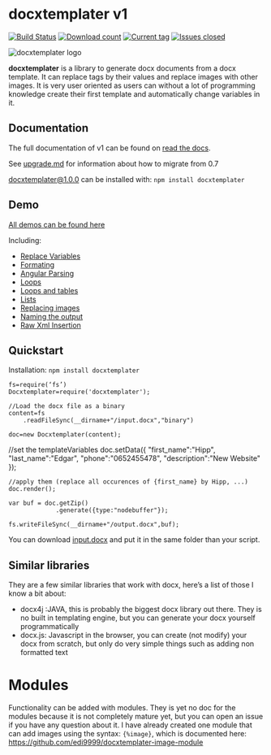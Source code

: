 # docxtemplater v1

[![Build Status](https://travis-ci.org/edi9999/docxtemplater.svg?branch=master&style=flat)](https://travis-ci.org/edi9999/docxtemplater)
[![Download count](http://img.shields.io/npm/dm/docxtemplater.svg?style=flat)](https://www.npmjs.org/package/docxtemplater)
[![Current tag](http://img.shields.io/npm/v/docxtemplater.svg?style=flat)](https://www.npmjs.org/package/docxtemplater)
[![Issues closed](http://issuestats.com/github/edi9999/docxtemplater/badge/issue?style=flat)](http://issuestats.com/github/edi9999/docxtemplater)

![docxtemplater logo](https://raw.githubusercontent.com/edi9999/docxtemplater/master/logo.png)

**docxtemplater** is a library to generate docx documents from a docx template.
It can replace tags by their values and replace images with other images. It is very user oriented as users can without a lot of programming knowledge create their first template and automatically change variables in it.

## Documentation

The full documentation of v1 can be found on [read the docs](http://docxtemplater.readthedocs.org/en/latest/).

See [upgrade.md](upgrade.md) for information about how to migrate from 0.7

docxtemplater@1.0.0 can be installed with: `npm install docxtemplater`

## Demo

[All demos can be found here](http://javascript-ninja.fr/docxtemplater/v1/examples/demo.html)

Including:

- <a href="http://javascript-ninja.fr/docxtemplater/v1/examples/demo.html#variables">Replace Variables</a><br>
- <a href="http://javascript-ninja.fr/docxtemplater/v1/examples/demo.html#formating">Formating</a><br>
- <a href="http://javascript-ninja.fr/docxtemplater/v1/examples/demo.html#parsing">Angular Parsing</a><br>
- <a href="http://javascript-ninja.fr/docxtemplater/v1/examples/demo.html#loops">Loops</a><br>
- <a href="http://javascript-ninja.fr/docxtemplater/v1/examples/demo.html#tables">Loops and tables</a><br>
- <a href="http://javascript-ninja.fr/docxtemplater/v1/examples/demo.html#lists">Lists</a><br>
- <a href="http://javascript-ninja.fr/docxtemplater/v1/examples/demo.html#images">Replacing images</a><br>
- <a href="http://javascript-ninja.fr/docxtemplater/v1/examples/demo.html#naming">Naming the output</a><br>
- <a href="http://javascript-ninja.fr/docxtemplater/v1/examples/demo.html#rawxml">Raw Xml Insertion</a><br>


## Quickstart

Installation: `npm install docxtemplater`

    fs=require(‘fs’)
    Docxtemplater=require('docxtemplater');

    //Load the docx file as a binary
    content=fs
        .readFileSync(__dirname+"/input.docx","binary")

    doc=new Docxtemplater(content);

   //set the templateVariables
    doc.setData({
        "first_name":"Hipp",
        "last_name":"Edgar",
        "phone":"0652455478",
        "description":"New Website"
    });

    //apply them (replace all occurences of {first_name} by Hipp, ...)
    doc.render();

    var buf = doc.getZip()
                 .generate({type:"nodebuffer"});

    fs.writeFileSync(__dirname+"/output.docx",buf);

You can download [input.docx](https://github.com/edi9999/docxtemplater/raw/master/examples/tagExample.docx) and put it in the same folder than your script.

## Similar libraries

They are a few similar libraries that work with docx, here’s a list of those I know a bit about:

 * docx4j :JAVA, this is probably the biggest docx library out there. They is no built in templating engine, but you can generate your docx yourself programmatically
 * docx.js: Javascript in the browser, you can create (not modify) your docx from scratch, but only do very simple things such as adding non formatted text

# Modules

Functionality can be added with modules. They is yet no doc for the modules because it is not completely mature yet, but you can open an issue if you have any question about it.
I have already created one module that can add images using the syntax: `{%image}`, which is documented here: https://github.com/edi9999/docxtemplater-image-module
